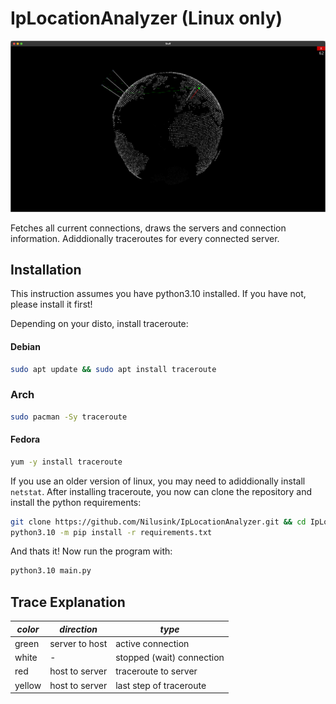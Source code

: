 # IpLocationAnalyzer (Linux only)
![Screenshot](screenshots/img.png)

Fetches all current connections, draws the servers and connection information. Adiddionally traceroutes for every connected server.

## Installation

This instruction assumes you have python3.10 installed. If you have not, please install it first!

Depending on your disto, install traceroute:

#### Debian

```bash
sudo apt update && sudo apt install traceroute
```

### Arch

```bash
sudo pacman -Sy traceroute
```

#### Fedora

```bash
yum -y install traceroute
```

If you use an older version of linux, you may need to adiddionally install `netstat`.
After installing traceroute, you now can clone the repository and install the python requirements:

```bash
git clone https://github.com/Nilusink/IpLocationAnalyzer.git && cd IpLocationAnalyer
python3.10 -m pip install -r requirements.txt
```

And thats it! Now run the program with:

```bash
python3.10 main.py
```

## Trace Explanation


|  *color* | *direction*    | *type*                    |
| ---------- | ---------------- | --------------------------- |
| green    | server to host | active connection         |
| white    | -              | stopped (wait) connection |
| red      | host to server | traceroute to server      |
| yellow   | host to server | last step of traceroute   |

